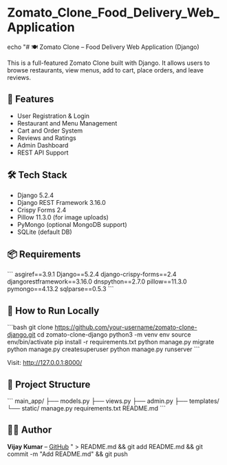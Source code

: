 # Zomato_Clone_Food_Delivery_Web_Application

echo "# 🍽️ Zomato Clone – Food Delivery Web Application (Django)

This is a full-featured Zomato Clone built with Django. It allows users to browse restaurants, view menus, add to cart, place orders, and leave reviews.

## 🚀 Features
- User Registration & Login
- Restaurant and Menu Management
- Cart and Order System
- Reviews and Ratings
- Admin Dashboard
- REST API Support

## 🛠 Tech Stack
- Django 5.2.4
- Django REST Framework 3.16.0
- Crispy Forms 2.4
- Pillow 11.3.0 (for image uploads)
- PyMongo (optional MongoDB support)
- SQLite (default DB)

## 📦 Requirements

\`\`\`
asgiref==3.9.1
Django==5.2.4
django-crispy-forms==2.4
djangorestframework==3.16.0
dnspython==2.7.0
pillow==11.3.0
pymongo==4.13.2
sqlparse==0.5.3
\`\`\`

## 🧪 How to Run Locally

\`\`\`bash
git clone https://github.com/your-username/zomato-clone-django.git
cd zomato-clone-django
python3 -m venv env
source env/bin/activate
pip install -r requirements.txt
python manage.py migrate
python manage.py createsuperuser
python manage.py runserver
\`\`\`

Visit: http://127.0.0.1:8000/

## 📁 Project Structure

\`\`\`
main_app/
├── models.py
├── views.py
├── admin.py
├── templates/
└── static/
manage.py
requirements.txt
README.md
\`\`\`

## 🙋‍♂️ Author
**Vijay Kumar** – [GitHub](https://github.com/codestobecreated)
" > README.md && git add README.md && git commit -m "Add README.md" && git push
